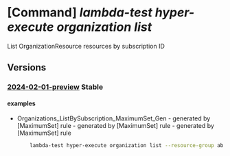 # [Command] _lambda-test hyper-execute organization list_

List OrganizationResource resources by subscription ID

## Versions

### [2024-02-01-preview](/Resources/mgmt-plane/L3N1YnNjcmlwdGlvbnMve30vcHJvdmlkZXJzL2xhbWJkYXRlc3QuaHlwZXJleGVjdXRlL29yZ2FuaXphdGlvbnM=/2024-02-01-preview.xml) **Stable**

<!-- mgmt-plane /subscriptions/{}/providers/lambdatest.hyperexecute/organizations 2024-02-01-preview -->
<!-- mgmt-plane /subscriptions/{}/resourcegroups/{}/providers/lambdatest.hyperexecute/organizations 2024-02-01-preview -->

#### examples

- Organizations_ListBySubscription_MaximumSet_Gen - generated by [MaximumSet] rule - generated by [MaximumSet] rule - generated by [MaximumSet] rule
    ```bash
        lambda-test hyper-execute organization list --resource-group abdul-test
    ```
